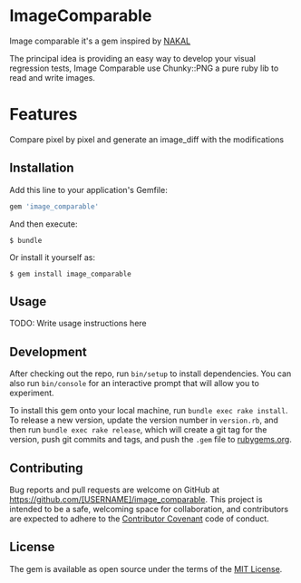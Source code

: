 # ImageComparable


Image comparable it's a gem inspired by [NAKAL](https://github.com/rajdeepv/nakal)

The principal idea is providing an easy way to develop your visual regression tests,
 Image Comparable use Chunky::PNG a pure ruby lib to read and write images.


# Features

Compare pixel by pixel and generate an image_diff with the modifications

## Installation

Add this line to your application's Gemfile:

```ruby
gem 'image_comparable'
```

And then execute:

    $ bundle

Or install it yourself as:

    $ gem install image_comparable

## Usage

TODO: Write usage instructions here

## Development

After checking out the repo, run `bin/setup` to install dependencies. You can also run `bin/console` for an interactive prompt that will allow you to experiment.

To install this gem onto your local machine, run `bundle exec rake install`. To release a new version, update the version number in `version.rb`, and then run `bundle exec rake release`, which will create a git tag for the version, push git commits and tags, and push the `.gem` file to [rubygems.org](https://rubygems.org).

## Contributing

Bug reports and pull requests are welcome on GitHub at https://github.com/[USERNAME]/image_comparable. This project is intended to be a safe, welcoming space for collaboration, and contributors are expected to adhere to the [Contributor Covenant](http://contributor-covenant.org) code of conduct.


## License

The gem is available as open source under the terms of the [MIT License](http://opensource.org/licenses/MIT).


